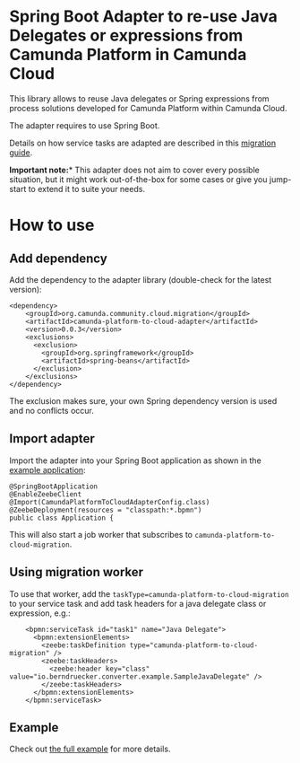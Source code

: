 # Spring Boot Adapter to re-use Java Delegates or expressions from Camunda Platform in Camunda Cloud

This library allows to reuse Java delegates or Spring expressions from process solutions developed for Camunda Platform within Camunda Cloud. 

The adapter requires to use Spring Boot.

Details on how service tasks are adapted are described in this [migration guide](https://docs.camunda.io/docs/guides/migrating-from-Camunda-Platform/#migration-tooling).

**Important note:*** This adapter does not aim to cover every possible situation, but it might work out-of-the-box for some cases or give you jump-start to extend it to suite your needs.

# How to use

## Add dependency

Add the dependency to the adapter library (double-check for the latest version):
```
<dependency>
    <groupId>org.camunda.community.cloud.migration</groupId>
    <artifactId>camunda-platform-to-cloud-adapter</artifactId>
    <version>0.0.3</version>
    <exclusions>
      <exclusion>
        <groupId>org.springframework</groupId>
        <artifactId>spring-beans</artifactId>
      </exclusion>
    </exclusions>
</dependency>
```

The exclusion makes sure, your own Spring dependency version is used and no conflicts occur. 

## Import adapter

Import the adapter into your Spring Boot application as shown in the [example application](../example/process-solution-migrated/src/main/java/io/berndruecker/converter/example/Application.java):

```
@SpringBootApplication
@EnableZeebeClient
@Import(CamundaPlatformToCloudAdapterConfig.class)
@ZeebeDeployment(resources = "classpath:*.bpmn")
public class Application {
```

This will also start a job worker that subscribes to `camunda-platform-to-cloud-migration`.

## Using migration worker

To use that worker, add the `taskType=camunda-platform-to-cloud-migration` to your service task and add task headers for a java delegate class or expression, e.g.:

```
    <bpmn:serviceTask id="task1" name="Java Delegate">
      <bpmn:extensionElements>
        <zeebe:taskDefinition type="camunda-platform-to-cloud-migration" />
        <zeebe:taskHeaders>
          <zeebe:header key="class" value="io.berndruecker.converter.example.SampleJavaDelegate" />
        </zeebe:taskHeaders>
      </bpmn:extensionElements>
    </bpmn:serviceTask>
```

## Example

Check out [the full example](../eample/process-solution-migrated/src/main/resources/process.bpmn) for more details.

